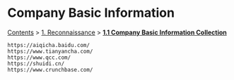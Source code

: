 # Company Basic Information

[Contents](../readme/contents/) > [1. Reconnaissance](../readme/contents/reconnaissance.md) > [**1.1 Company Basic Information Collection**](company-basic-information.md)

```
https://aiqicha.baidu.com/
https://www.tianyancha.com/
https://www.qcc.com/
https://shuidi.cn/
https://www.crunchbase.com/
```
